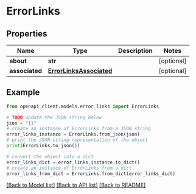 # ErrorLinks


## Properties

Name | Type | Description | Notes
------------ | ------------- | ------------- | -------------
**about** | **str** |  | [optional] 
**associated** | [**ErrorLinksAssociated**](ErrorLinksAssociated.md) |  | [optional] 

## Example

```python
from openapi_client.models.error_links import ErrorLinks

# TODO update the JSON string below
json = "{}"
# create an instance of ErrorLinks from a JSON string
error_links_instance = ErrorLinks.from_json(json)
# print the JSON string representation of the object
print(ErrorLinks.to_json())

# convert the object into a dict
error_links_dict = error_links_instance.to_dict()
# create an instance of ErrorLinks from a dict
error_links_from_dict = ErrorLinks.from_dict(error_links_dict)
```
[[Back to Model list]](../README.md#documentation-for-models) [[Back to API list]](../README.md#documentation-for-api-endpoints) [[Back to README]](../README.md)


